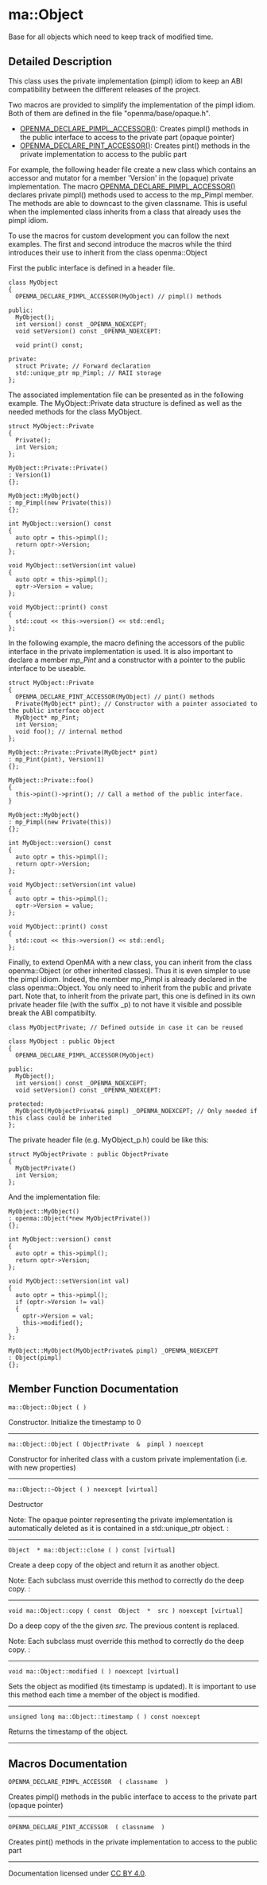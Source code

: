 ma::Object
==========

Base for all objects which need to keep track of modified time.

Detailed Description
--------------------

This class uses the private implementation (pimpl) idiom to keep an ABI compatibility between the different releases of the project.

Two macros are provided to simplify the implementation of the pimpl idiom. Both of them are defined in the file "openma/base/opaque.h".

-   [OPENMA\_DECLARE\_PIMPL\_ACCESSOR()](#1a42d82423cf13709e1df5131d21de2640): Creates pimpl() methods in the public interface to access to the private part (opaque pointer)
-   [OPENMA\_DECLARE\_PINT\_ACCESSOR()](#1a0a5b1a81a45138d9a99cb01c6e1fc6b5): Creates pint() methods in the private implementation to access to the public part

For example, the following header file create a new class which contains an accessor and mutator for a member 'Version' in the (opaque) private implementation. The macro [OPENMA\_DECLARE\_PIMPL\_ACCESSOR()](#1a42d82423cf13709e1df5131d21de2640) declares private pimpl() methods used to access to the mp\_Pimpl member. The methods are able to downcast to the given classname. This is useful when the implemented class inherits from a class that already uses the pimpl idiom.

To use the macros for custom development you can follow the next examples. The first and second introduce the macros while the third introduces their use to inherit from the class openma::Object

First the public interface is defined in a header file.

    class MyObject
    {
      OPENMA_DECLARE_PIMPL_ACCESSOR(MyObject) // pimpl() methods
      
    public:
      MyObject();
      int version() const _OPENMA_NOEXCEPT;
      void setVersion() const _OPENMA_NOEXCEPT:

      void print() const;
     
    private:
      struct Private; // Forward declaration
      std::unique_ptr mp_Pimpl; // RAII storage
    };

The associated implementation file can be presented as in the following example. The MyObject::Private data structure is defined as well as the needed methods for the class MyObject.

    struct MyObject::Private
    {
      Private();
      int Version;
    };

    MyObject::Private::Private()
    : Version(1)
    {};

    MyObject::MyObject()
    : mp_Pimpl(new Private(this))
    {};

    int MyObject::version() const
    {
      auto optr = this->pimpl();
      return optr->Version;
    };

    void MyObject::setVersion(int value)
    {
      auto optr = this->pimpl();
      optr->Version = value;
    };

    void MyObject::print() const
    {
      std::cout << this->version() << std::endl;
    };

In the following example, the macro defining the accessors of the public interface in the private implementation is used. It is also important to declare a member *mp\_Pint* and a constructor with a pointer to the public interface to be useable.

    struct MyObject::Private
    {
      OPENMA_DECLARE_PINT_ACCESSOR(MyObject) // pint() methods
      Private(MyObject* pint); // Constructor with a pointer associated to the public interface object
      MyObject* mp_Pint;
      int Version;
      void foo(); // internal method
    };

    MyObject::Private::Private(MyObject* pint)
    : mp_Pint(pint), Version(1)
    {};

    MyObject::Private::foo()
    {
      this->pint()->print(); // Call a method of the public interface.
    }

    MyObject::MyObject()
    : mp_Pimpl(new Private(this))
    {};

    int MyObject::version() const
    {
      auto optr = this->pimpl();
      return optr->Version;
    };

    void MyObject::setVersion(int value)
    {
      auto optr = this->pimpl();
      optr->Version = value;
    };

    void MyObject::print() const
    {
      std::cout << this->version() << std::endl;
    };

Finally, to extend OpenMA with a new class, you can inherit from the class openma::Object (or other inherited classes). Thus it is even simpler to use the pimpl idiom. Indeed, the member mp\_Pimpl is already declared in the class openma::Object. You only need to inherit from the public and private part. Note that, to inherit from the private part, this one is defined in its own private header file (with the suffix \_p) to not have it visible and possible break the ABI compatibilty.

    class MyObjectPrivate; // Defined outside in case it can be reused

    class MyObject : public Object
    {
      OPENMA_DECLARE_PIMPL_ACCESSOR(MyObject)
      
    public:
      MyObject();
      int version() const _OPENMA_NOEXCEPT;
      void setVersion() const _OPENMA_NOEXCEPT:

    protected:
      MyObject(MyObjectPrivate& pimpl) _OPENMA_NOEXCEPT; // Only needed if this class could be inherited
    };

The private header file (e.g. MyObject\_p.h) could be like this:

    struct MyObjectPrivate : public ObjectPrivate
    {
      MyObjectPrivate()
      int Version;
    };

And the implementation file:

    MyObject::MyObject()
    : openma::Object(*new MyObjectPrivate())
    {};

    int MyObject::version() const
    {
      auto optr = this->pimpl();
      return optr->Version;
    };

    void MyObject::setVersion(int val)
    {
      auto optr = this->pimpl();
      if (optr->Version != val)
      {
        optr->Version = val;
        this->modified();
      }
    };

    MyObject::MyObject(MyObjectPrivate& pimpl) _OPENMA_NOEXCEPT
    : Object(pimpl)
    {};

Member Function Documentation
-----------------------------

    ma::Object::Object ( )

Constructor. Initialize the timestamp to 0

------------------------------------------------------------------------

    ma::Object::Object ( ObjectPrivate  &  pimpl ) noexcept

Constructor for inherited class with a custom private implementation (i.e. with new properties)

------------------------------------------------------------------------

    ma::Object::~Object ( ) noexcept [virtual]

Destructor

Note: The opaque pointer representing the private implementation is automatically deleted as it is contained in a std::unique\_ptr object. :

------------------------------------------------------------------------

    Object  * ma::Object::clone ( ) const [virtual]

Create a deep copy of the object and return it as another object.

Note: Each subclass must override this method to correctly do the deep copy. :

------------------------------------------------------------------------

    void ma::Object::copy ( const  Object  *  src ) noexcept [virtual]

Do a deep copy of the the given *src*. The previous content is replaced.

Note: Each subclass must override this method to correctly do the deep copy. :

------------------------------------------------------------------------

    void ma::Object::modified ( ) noexcept [virtual]

Sets the object as modified (its timestamp is updated). It is important to use this method each time a member of the object is modified.

------------------------------------------------------------------------

    unsigned long ma::Object::timestamp ( ) const noexcept

Returns the timestamp of the object.

------------------------------------------------------------------------

Macros Documentation
--------------------

    OPENMA_DECLARE_PIMPL_ACCESSOR  ( classname  )

Creates pimpl() methods in the public interface to access to the private part (opaque pointer)

------------------------------------------------------------------------

    OPENMA_DECLARE_PINT_ACCESSOR  ( classname  )

Creates pint() methods in the private implementation to access to the public part

------------------------------------------------------------------------

Documentation licensed under [CC BY 4.0](https://creativecommons.org/licenses/by/4.0/).


